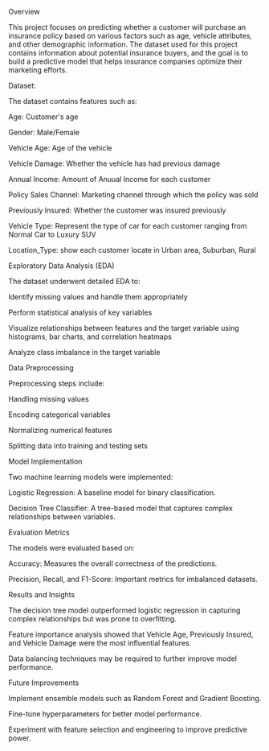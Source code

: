Overview

This project focuses on predicting whether a customer will purchase an insurance policy based on various factors such as age, vehicle attributes, and other demographic information. The dataset used for this project contains information about potential insurance buyers, 
and the goal is to build a predictive model that helps insurance companies optimize their marketing efforts.

Dataset:

The dataset contains features such as:

Age: Customer's age

Gender: Male/Female

Vehicle Age: Age of the vehicle

Vehicle Damage: Whether the vehicle has had previous damage

Annual Income: Amount of Anuual Income for each customer

Policy Sales Channel: Marketing channel through which the policy was sold

Previously Insured: Whether the customer was insured previously

Vehicle Type: Represent the type of car for each customer ranging from Normal Car to Luxury SUV

Location_Type: show each customer locate in Urban area, Suburban, Rural


Exploratory Data Analysis (EDA)

The dataset underwent detailed EDA to:

Identify missing values and handle them appropriately

Perform statistical analysis of key variables

Visualize relationships between features and the target variable using histograms, bar charts, and correlation heatmaps

Analyze class imbalance in the target variable

Data Preprocessing

Preprocessing steps include:

Handling missing values

Encoding categorical variables

Normalizing numerical features

Splitting data into training and testing sets


Model Implementation

Two machine learning models were implemented:

Logistic Regression: A baseline model for binary classification.

Decision Tree Classifier: A tree-based model that captures complex relationships between variables.

Evaluation Metrics

The models were evaluated based on:

Accuracy: Measures the overall correctness of the predictions.

Precision, Recall, and F1-Score: Important metrics for imbalanced datasets.


Results and Insights

The decision tree model outperformed logistic regression in capturing complex relationships but was prone to overfitting.

Feature importance analysis showed that Vehicle Age, Previously Insured, and Vehicle Damage were the most influential features.

Data balancing techniques may be required to further improve model performance.

Future Improvements

Implement ensemble models such as Random Forest and Gradient Boosting.

Fine-tune hyperparameters for better model performance.

Experiment with feature selection and engineering to improve predictive power.

